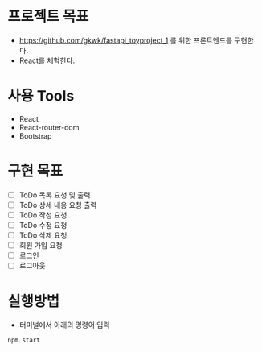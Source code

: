 # 프로젝트 목표
- https://github.com/gkwk/fastapi_toyproject_1 를 위한 프론트엔드를 구현한다.
- React를 체험한다.
# 사용 Tools
- React
- React-router-dom
- Bootstrap
# 구현 목표
- [ ] ToDo 목록 요청 및 출력
- [ ] ToDo 상세 내용 요청 출력
- [ ] ToDo 작성 요청
- [ ] ToDo 수정 요청
- [ ] ToDo 삭제 요청
- [ ] 회원 가입 요청
- [ ] 로그인
- [ ] 로그아웃
# 실행방법
- 터미널에서 아래의 명령어 입력
```bash
npm start
```
